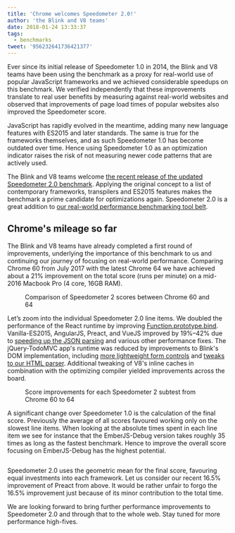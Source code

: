 ```yaml
---
title: 'Chrome welcomes Speedometer 2.0!'
author: 'the Blink and V8 teams'
date: 2018-01-24 13:33:37
tags:
  - benchmarks
tweet: '956232641736421377'
---
```

Ever since its initial release of Speedometer 1.0 in 2014, the Blink and V8 teams have been using the benchmark as a proxy for real-world use of popular JavaScript frameworks and we achieved considerable speedups on this benchmark. We verified independently that these improvements translate to real user benefits by measuring against real-world websites and observed that improvements of page load times of popular websites also improved the Speedometer score.

JavaScript has rapidly evolved in the meantime, adding many new language features with ES2015 and later standards. The same is true for the frameworks themselves, and as such Speedometer 1.0 has become outdated over time. Hence using Speedometer 1.0 as an optimization indicator raises the risk of not measuring newer code patterns that are actively used.

The Blink and V8 teams welcome [the recent release of the updated Speedometer 2.0 benchmark](https://webkit.org/blog/8063/speedometer-2-0-a-benchmark-for-modern-web-app-responsiveness/). Applying the original concept to a list of contemporary frameworks, transpilers and ES2015 features makes the benchmark a prime candidate for optimizations again. Speedometer 2.0 is a great addition to [our real-world performance benchmarking tool belt](/blog/real-world-performance).

## Chrome's mileage so far

The Blink and V8 teams have already completed a first round of improvements, underlying the importance of this benchmark to us and continuing our journey of focusing on real-world performance. Comparing Chrome 60 from July 2017 with the latest Chrome 64 we have achieved about a 21% improvement on the total score (runs per minute) on a mid-2016 Macbook Pro (4 core, 16GB RAM).

<figure>
  <img src="/_img/speedometer-2/scores.png" alt="">
  <figcaption>Comparison of Speedometer 2 scores between Chrome 60 and 64</figcaption>
</figure>

Let’s zoom into the individual Speedometer 2.0 line items. We doubled the performance of the React runtime by improving [Function.prototype.bind](https://chromium.googlesource.com/v8/v8/+/808dc8cff3f6530a627ade106cbd814d16a10a18). Vanilla-ES2015, AngularJS, Preact, and VueJS improved by 19%–42% due to [speeding up the JSON parsing](https://chromium-review.googlesource.com/c/v8/v8/+/700494) and various other performance fixes. The jQuery-TodoMVC app's runtime was reduced by improvements to Blink's DOM implementation, including [more lightweight form controls](https://chromium.googlesource.com/chromium/src/+/f610be969095d0af8569924e7d7780b5a6a890cd) and [tweaks to our HTML parser](https://chromium.googlesource.com/chromium/src/+/6dd09a38aaae9c15adf5aad966f761f180bf1cef). Additional tweaking of V8's inline caches in combination with the optimizing compiler yielded improvements across the board.

<figure>
  <img src="/_img/speedometer-2/improvements.png" alt="">
  <figcaption>Score improvements for each Speedometer 2 subtest from Chrome 60 to 64</figcaption>
</figure>

A significant change over Speedometer 1.0 is the calculation of the final score. Previously the average of all scores favoured working only on the slowest line items. When looking at the absolute times spent in each line item we see for instance that the EmberJS-Debug version takes roughly 35 times as long as the fastest benchmark. Hence to improve the overall score focusing on EmberJS-Debug has the highest potential.

<figure>
  <img src="/_img/speedometer-2/time.png" alt="">
</figure>

Speedometer 2.0 uses the geometric mean for the final score, favouring equal investments into each framework. Let us consider our recent 16.5% improvement of Preact from above. It would be rather unfair to forgo the 16.5% improvement just because of its minor contribution to the total time.

We are looking forward to bring further performance improvements to Speedometer 2.0 and through that to the whole web. Stay tuned for more performance high-fives.
